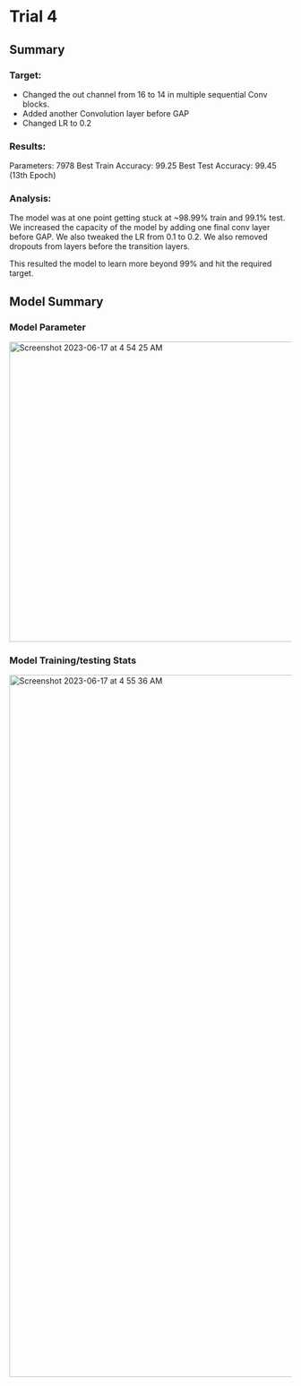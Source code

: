 # Trial 4

## Summary

### Target:

- Changed the out channel from 16 to 14 in multiple sequential Conv blocks.
- Added another Convolution layer before GAP
- Changed LR to 0.2 

### Results:
Parameters: 7978
Best Train Accuracy: 99.25
Best Test Accuracy: 99.45 (13th Epoch)
### Analysis:
The model was at one point getting stuck at ~98.99% train and 99.1% test.
We increased the capacity of the model by adding one final conv layer before GAP.
We also tweaked the LR from 0.1 to 0.2.
We also removed dropouts from layers before the transition layers.

This resulted the model to learn more beyond 99% and hit the required target.
## Model Summary

### Model Parameter

<img width="536" alt="Screenshot 2023-06-17 at 4 54 25 AM" src="https://github.com/divyamarora910/deep-learning-school-of-ai/assets/22102468/1fc0f4fd-cc8f-4ab4-a6e4-ad216ed43a62">

### Model Training/testing Stats

<img width="1254" alt="Screenshot 2023-06-17 at 4 55 36 AM" src="https://github.com/divyamarora910/deep-learning-school-of-ai/assets/22102468/f18566eb-ee60-4e77-8e4c-59774df16fb7">
